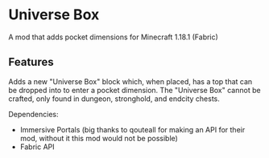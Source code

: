 # Universe Box
A mod that adds pocket dimensions for Minecraft 1.18.1 (Fabric)

## Features
Adds a new "Universe Box" block which, when placed, has a top that can be dropped into to enter a pocket dimension.
The "Universe Box" cannot be crafted, only found in dungeon, stronghold, and endcity chests.

Dependencies: 
* Immersive Portals (big thanks to qouteall for making an API for their mod, without it this mod would not be possible)
* Fabric API

